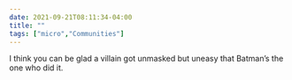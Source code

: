 ```yaml
---
date: 2021-09-21T08:11:34-04:00
title: ""
tags: ["micro","Communities"]
---
```

I think you can be glad a villain got unmasked but uneasy that Batman’s the one who did it. 
